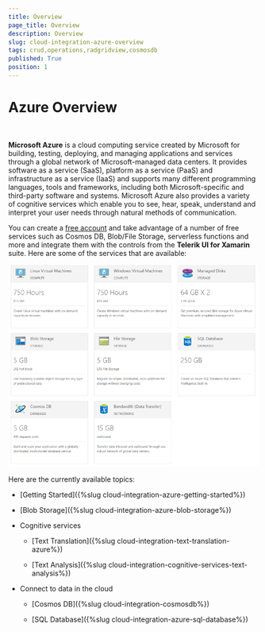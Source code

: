 ```yaml
---
title: Overview
page_title: Overview
description: Overview
slug: cloud-integration-azure-overview
tags: crud,operations,radgridview,cosmosdb
published: True
position: 1
---
```


# Azure Overview

&nbsp;

**Microsoft Azure** is a cloud computing service created by Microsoft for building, testing, deploying, and managing applications and services through a global network of Microsoft-managed data centers. It provides software as a service (SaaS), platform as a service (PaaS) and infrastructure as a service (IaaS) and supports many different programming languages, tools and frameworks, including both Microsoft-specific and third-party software and systems. Microsoft Azure also provides a variety of cognitive services which enable you to see, hear, speak, understand and interpret your user needs through natural methods of communication.

You can create a [free account](https://azure.microsoft.com/en-us/free/) and take advantage of a number of free services such as Cosmos DB, Blob/File Storage, serverless functions and more and integrate them with the controls from the **Telerik UI for Xamarin** suite. Here are some of the services that are available:

![Azure Free Services](images/azure-free-services.png)

Here are the currently available topics:

* [Getting Started]({%slug cloud-integration-azure-getting-started%})		

* [Blob Storage]({%slug cloud-integration-azure-blob-storage%})

* Cognitive services

    * [Text Translation]({%slug cloud-integration-text-translation-azure%})

    * [Text Analysis]({%slug cloud-integration-cognitive-services-text-analysis%})

* Connect to data in the cloud

    * [Cosmos DB]({%slug cloud-integration-cosmosdb%})

    * [SQL Database]({%slug cloud-integration-azure-sql-database%})